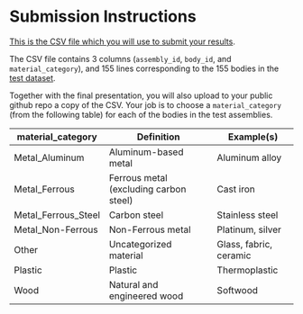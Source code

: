 # Submission Instructions

[This is the CSV file which you will use to submit your results](submission_TEAM_NAME.csv).

The CSV file contains 3 columns (`assembly_id`, `body_id`, and `material_category`), and 155 lines corresponding to the 155 bodies in the [test dataset](../dataset/test_data).

Together with the final presentation, you will also upload to your public github repo a copy of the CSV.
Your job is to choose a `material_category` (from the following table) for each of the bodies in the test assemblies.

| **material_category**     | **Definition**                           	| **Example(s)**         	|
|---------------------------|------------------------------------------	|------------------------	|
| Metal_Aluminum          	 | Aluminum-based metal                     	| Aluminum alloy         	|
| Metal_Ferrous           	 | Ferrous metal (excluding carbon   steel) 	| Cast iron              	|
| Metal_Ferrous_Steel     	 | Carbon steel                             	| Stainless steel        	|
| Metal_Non-Ferrous       	 | Non-Ferrous metal                        	| Platinum, silver       	|
| Other                   	 | Uncategorized material                   	| Glass, fabric, ceramic 	|
| Plastic                 	 | Plastic                                  	| Thermoplastic          	|
| Wood                    	 | Natural and engineered wood              	| Softwood               	|